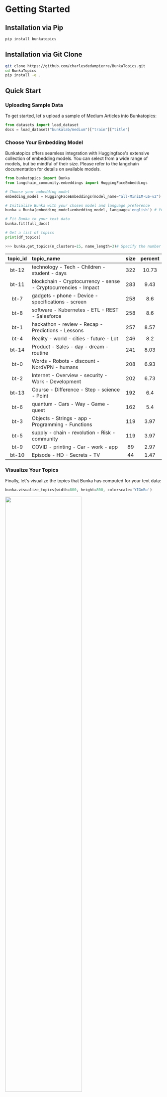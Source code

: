 # Getting Started

## Installation via Pip

```bash
pip install bunkatopics
```

## Installation via Git Clone

```bash
git clone https://github.com/charlesdedampierre/BunkaTopics.git
cd BunkaTopics
pip install -e .
```

## Quick Start

### Uploading Sample Data

To get started, let's upload a sample of Medium Articles into Bunkatopics:

```python
from datasets import load_dataset
docs = load_dataset("bunkalab/medium")["train"]["title"]
```

### Choose Your Embedding Model

Bunkatopics offers seamless integration with Huggingface's extensive collection of embedding models. You can select from a wide range of models, but be mindful of their size. Please refer to the langchain documentation for details on available models.

```python
from bunkatopics import Bunka
from langchain_community.embeddings import HuggingFaceEmbeddings

# Choose your embedding model
embedding_model = HuggingFaceEmbeddings(model_name="all-MiniLM-L6-v2") # We recommend starting with a small model

# Initialize Bunka with your chosen model and language preference
bunka = Bunka(embedding_model=embedding_model, language='english') # You can choose any language you prefer

# Fit Bunka to your text data
bunka.fit(full_docs)

# Get a list of topics
print(df_topics)
```

```python
>>> bunka.get_topics(n_clusters=15, name_length=3)# Specify the number of terms to describe each topic
```

| topic_id | topic_name                   | size | percent |
|:--------:|:-----------------------------|:----:|:-------:|
|  bt-12   | technology - Tech - Children - student - days | 322  | 10.73  |
|  bt-11   | blockchain - Cryptocurrency - sense - Cryptocurrencies - Impact | 283  | 9.43   |
|  bt-7    | gadgets - phone - Device - specifications - screen | 258  | 8.6    |
|  bt-8    | software - Kubernetes - ETL - REST - Salesforce | 258  | 8.6    |
|  bt-1    | hackathon - review - Recap - Predictions - Lessons | 257  | 8.57   |
|  bt-4    | Reality - world - cities - future - Lot | 246  | 8.2    |
|  bt-14   | Product - Sales - day - dream - routine | 241  | 8.03   |
|  bt-0    | Words - Robots - discount - NordVPN - humans | 208  | 6.93   |
|  bt-2    | Internet - Overview - security - Work - Development | 202  | 6.73   |
|  bt-13   | Course - Difference - Step - science - Point | 192  | 6.4    |
|  bt-6    | quantum - Cars - Way - Game - quest | 162  | 5.4    |
|  bt-3    | Objects - Strings - app - Programming - Functions | 119  | 3.97   |
|  bt-5    | supply - chain - revolution - Risk - community | 119  | 3.97   |
|  bt-9    | COVID - printing - Car - work - app | 89  | 2.97   |
|  bt-10   | Episode - HD - Secrets - TV | 44  | 1.47   |

### Visualize Your Topics

Finally, let's visualize the topics that Bunka has computed for your text data:

```python
bunka.visualize_topics(width=800, height=800, colorscale='YIGnBu')
```

<img src="images/topic_modeling_raw_YlGnBu.png" width="70%" height="70%" align="center" />

## Topic Modeling with GenAI Summarization of Topics

Explore the power of Generative AI for summarizing topics!
We use the 7B-instruct model of [Mistral AI](<https://mistral.ai/news/announcing-mistral-7b/>) from the huggingface hub using the langchain framework.

```python
from langchain.llms import HuggingFaceHub

# Define the repository ID for Mistral-7B-v0.1
repo_id = 'mistralai/Mistral-7B-v0.1'

# Using Mistral AI to Summarize the Topics
llm = HuggingFaceHub(repo_id='mistralai/Mistral-7B-v0.1', huggingfacehub_api_token="HF_TOKEN")

# Obtain clean topic names using Generative Model
bunka.get_clean_topic_name(generative_model=llm)
bunka.visualize_topics( width=800, height=800, colorscale = 'Portland')
```

Finally, let's visualize again the topics. We can chose from different colorscale.

```python
bunka.visualize_topics(width=800, height=800)
```

YlGnBu           |  Portland
:-------------------------:|:-------------------------:
![Image 1](images/topic_modeling_clean_YlGnBu.png)  |  ![Image 2](images/topic_modeling_clean_Portland.png)

delta           |  Blues
:-------------------------:|:-------------------------:
![Image 3](images/topic_modeling_clean_delta.png)  |  ![Image 4](images/topic_modeling_clean_Blues.png)

We can now access the newly made topics

```python
>>> bunka.df_topics_
```

| topic_id | topic_name                            | size | percent |
|:--------:|:--------------------------------------|:----:|:-------:|
|   bt-1   | Cryptocurrency Impact                 | 345  | 12.32   |
|   bt-3   | Data Management Technologies          | 243  | 8.68    |
|   bt-14  | Everyday Life                         | 230  | 8.21    |
|   bt-0   | Digital Learning Campaign              | 225  | 8.04    |
|   bt-12  | Business Development                  | 223  | 7.96    |
|   bt-2   | Technology Devices                    | 212  | 7.57    |
|   bt-10  | Market Predictions Recap               | 201  | 7.18    |
|   bt-4   | Comprehensive Learning Journey         | 187  | 6.68    |
|   bt-6   | Future of Work                        | 185  | 6.61    |
|   bt-11  | Internet Discounts                    | 175  | 6.25    |
|   bt-5   | Technological Urban Water Management  | 172  | 6.14    |
|   bt-9   | Electric Vehicle Technology            | 145  | 5.18    |
|   bt-8   | Programming Concepts                   | 116  | 4.14    |
|   bt-13  | Quantum Technology Industries          | 105  | 3.75    |
|   bt-7   | High Definition Television (HDTV)      | 36   | 1.29    |

## Manually Cleaning the topics

Are you happy with the topics yes ? Let's change them manually. Click on Apply changes when you are done. In the example, we changed the topic **Cryptocurrency Impact** to **Cryptocurrency** and **Internet Discounts** to **Advertising**.

The new topics will also appear on the Map.

```python
bunka.manually_clean_topics()
```

<img src="images/manually_change_topics.png" width="40%" height="20%" align="center" />

## Removing Data based on topics for fine-tuning purposes

You have the flexibility to construct a customized dataset by excluding topics that do not align with your interests. For instance, in the provided example, we omitted topics associated with **Advertising** and **High-Definition television**, as these clusters primarily contain promotional content that we prefer not to include in our model's training data.

```python
>>> bunka.clean_data_by_topics()
```

<img src="images/fine_tuning_dataset.png" width="40%" height="20%" align="center" />

```python
>>> bunka.df_cleaned_
```

| doc_id    | content                                               | topic_id | topic_name                             |
|:---------:|:-----------------------------------------------------:|:--------:|:--------------------------------------:|
| 873ba315  | Invisibilize Data With JavaScript                    |   bt-8   | Programming Concepts                   |
| 1243d58f  | Why End-to-End Testing is Important for Your Team    |   bt-3   | Data Management Technologies            |
| 45fb8166  | This Tiny Wearable Device Uses Your Body Heat...     |   bt-2   | Technology Devices                      |
| a122d1d2  | Digital Policy Salon: The Next Frontier              |   bt-0   | Digital Learning Campaign               |
| 1bbcfc1c  | Preparing Hardware for Outdoor Creative Technology Installations |   bt-5   | Technological Urban Water Management   |
| 79580c34  | Angular Or React ?                                    |   bt-8   | Programming Concepts                   |
| af0b08a2  | Ed-Tech Startups Are Cashing in on Parents’ Insecurities |   bt-0   | Digital Learning Campaign               |
| 2255c350  | Former Google CEO Wants to Create a Government-Funded University to Train A.I. Coders |   bt-6   | Future of Work                          |
| d2bc4b33  | Applying Action & The Importance of Ideas             |   bt-12  | Business Development                   |
| 5219675e  | Why You Should (not?) Use Signal                      |   bt-2   | Technology Devices                      |
| ...       | ...                                                  |   ...    | ...                                    |

## Bourdieu Map

The Bourdieu map provides a 2-Dimensional unsupervised scale to visualize various texts. Each region on the map represents a distinct topic, characterized by its most specific terms. Clusters are formed, and their names are succinctly summarized using Generative AI.

The significance of this visualization lies in its ability to define axes, thereby creating continuums that reveal data distribution patterns. This concept draws inspiration from the work of the renowned French sociologist Bourdieu, who employed 2-Dimensional maps to project items and gain insights.

```python
from langchain.llms import HuggingFaceHub

# Define the HuggingFaceHub instance with the repository ID and API token
llm = HuggingFaceHub(
    repo_id='mistralai/Mistral-7B-v0.1',
    huggingfacehub_api_token="HF_TOKEN"
)

## Bourdieu Fig
bourdieu_fig = bunka.visualize_bourdieu(
        llm=llm,
        x_left_words=["This is about business"],
        x_right_words=["This is about politics"],
        y_top_words=["this is about startups"],
        y_bottom_words=["This is about governments"],
        height=800,
        width=800,
        clustering=True,
        topic_gen_name=True,
        topic_n_clusters=10,
        density=False,
        convex_hull=True,
        radius_size=0.2,
        label_size_ratio_clusters=80)

# Display the Bourdieu map
bourdieu_fig.show()
```

positive/negative vs humans/machines            |  politics/business vs humans/machines  
:-------------------------:|:-------------------------:
![Image 1](images/bourdieu_1.png)  |  ![Image 2](images/bourdieu_2.png)

politics/business vs     positive/negative      |  politics/business vs startups/governments
:-------------------------:|:-------------------------:
![Image 3](images/bourdieu_3.png)  |  ![Image 4](images/bourdieu_4.png)

## Contribution

If you have any questions, feedback, or would like to contribute, please don't hesitate to reach out!

Many thanks to Maarten Grootendorst for inspiring us with his groundbreaking work on Bertopics.

